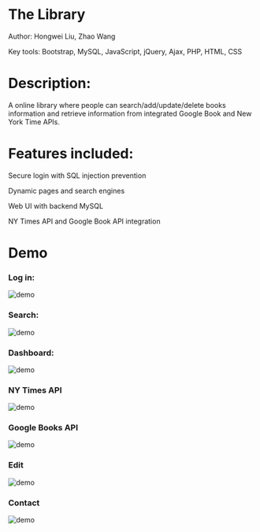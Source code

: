# The Library
Author: Hongwei Liu, Zhao Wang

Key tools: Bootstrap, MySQL, JavaScript, jQuery, Ajax, PHP, HTML, CSS

# Description:
A online library where people can search/add/update/delete books information and retrieve information from integrated Google Book and New York Time APIs.

# Features included:
Secure login with SQL injection prevention

Dynamic pages and search engines

Web UI with backend MySQL

NY Times API and Google Book API integration

# Demo

### Log in:
![demo](https://github.com/woodenleaves/The_Library/raw/master/images/demo/1.png)

### Search:
![demo](https://github.com/woodenleaves/The_Library/raw/master/images/demo/2.png)

### Dashboard:
![demo](https://github.com/woodenleaves/The_Library/raw/master/images/demo/3.png)

### NY Times API
![demo](https://github.com/woodenleaves/The_Library/raw/master/images/demo/4.png)

### Google Books API
![demo](https://github.com/woodenleaves/The_Library/raw/master/images/demo/5.png)

### Edit
![demo](https://github.com/woodenleaves/The_Library/raw/master/images/demo/7.png)

### Contact
![demo](https://github.com/woodenleaves/The_Library/raw/master/images/demo/8.png)
